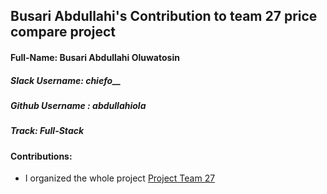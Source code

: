 ## Busari Abdullahi's Contribution to team 27 price compare project

#### Full-Name: Busari Abdullahi Oluwatosin

##### Slack Username: chiefo__
##### Github Username : abdullahiola
##### Track: Full-Stack
#### Contributions:
- I organized the whole project [Project Team 27](https://github.com/zuri-training/price_compare_team_27) 
    
    
   
